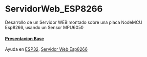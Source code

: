 # ServidorWeb_ESP8266
Desarrollo de un Servidor WEB montado sobre una placa NodeMCU Esp8266, usando un Sensor MPU6050

#### [Presentacion Base](https://www.canva.com/design/DAEUcSJvHY0/ODOvmITnv7NnV2XddICwhA/view?utm_content=DAEUcSJvHY0&utm_campaign=designshare&utm_medium=link&utm_source=sharebutton)

Ayuda en [ESP32](https://randomnerdtutorials.com/esp32-mpu-6050-web-server/), [Servidor Web Esp8266](https://www.tecnologia-informatica.es/Servidor-web-con-nodemcu-esp8266/) 
